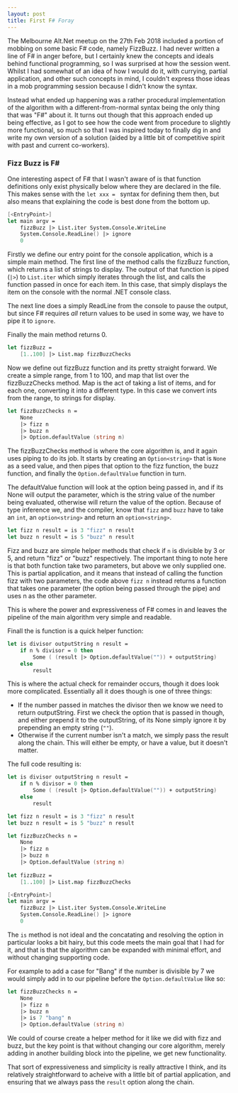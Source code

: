 ```yaml
---
layout: post
title: First F# Foray
---
```


The Melbourne Alt.Net meetup on the 27th Feb 2018 included a portion of mobbing on some basic F# code, namely FizzBuzz. I had never written a line of F# in anger before, but I certainly knew the concepts and ideals behind functional programming, so I was surprised at how the session went. Whilst I had somewhat of an idea of how I would do it, with currying, partial application, and other such concepts in mind, I couldn't express those ideas in a mob programming session because I didn't know the syntax.

Instead what ended up happening was a rather procedural implementation of the algorithm with a different-from-normal syntax being the only thing that was "F#" about it. It turns out though that this approach ended up being effective, as I got to see how the code went from procedure to slightly more functional, so much so that I was inspired today to finally dig in and write my own version of a solution (aided by a little bit of competitive spirit with past and current co-workers).

### Fizz Buzz is F#

One interesting aspect of F# that I wasn't aware of is that function definitions only exist physically below where they are declared in the file. This makes sense with the `let xxx = ` syntax for defining them then, but also means that explaining the code is best done from the bottom up.

```fsharp
[<EntryPoint>]
let main argv =
    fizzBuzz |> List.iter System.Console.WriteLine
    System.Console.ReadLine() |> ignore
    0
```

Firstly we define our entry point for the console application, which is a simple main method. The first line of the method calls the fizzBuzz function, which returns a list of strings to display. The output of that function is piped (`|>`) to `List.iter` which simply iterates through the list, and calls the function passed in once for each item. In this case, that simply displays the item on the console with the normal .NET console class.

The next line does a simply ReadLine from the console to pause the output, but since F# requires _all_ return values to be used in some way, we have to pipe it to `ignore`. 

Finally the main method returns 0.

```fsharp
let fizzBuzz =
    [1..100] |> List.map fizzBuzzChecks
```

Now we define out fizzBuzz function and its pretty straight forward. We create a simple range, from 1 to 100, and map that list over the fizzBuzzChecks method. Map is the act of taking a list of items, and for each one, converting it into a different type. In this case we convert ints from the range, to strings for display.

```fsharp
let fizzBuzzChecks n =
    None 
    |> fizz n 
    |> buzz n 
    |> Option.defaultValue (string n)
```

The fizzBuzzChecks method is where the core algorithm is, and it again uses piping to do its job. It starts by creating an `Option<string>` that is `None` as a seed value, and then pipes that option to the fizz function, the buzz function, and finally the `Option.defaultValue` function in turn.

The defaultValue function will look at the option being passed in, and if its None will output the parameter, which is the string value of the number being evaluated, otherwise will return the value of the option. Because of type inference we, and the compiler, know that `fizz` and `buzz` have to take an `int`, an `option<string>` and return an `option<string>`.

```fsharp
let fizz n result = is 3 "fizz" n result
let buzz n result = is 5 "buzz" n result
```

Fizz and buzz are simple helper methods that check if `n` is divisible by 3 or 5, and return "fizz" or "buzz" respectively. The important thing to note here is that both function take two parameters, but above we only supplied one. This is partial application, and it means that instead of calling the function fizz with two parameters, the code above `fizz n` instead returns a function that takes one parameter (the option being passed through the pipe) and uses n as the other parameter.

This is where the power and expressiveness of F# comes in and leaves the pipeline of the main algorithm very simple and readable.

Finall the is function is a quick helper function:

```fsharp
let is divisor outputString n result =
    if n % divisor = 0 then
        Some ( (result |> Option.defaultValue("")) + outputString)
    else
        result
```

This is where the actual check for remainder occurs, though it does look more complicated. Essentially all it does though is one of three things:

* If the number passed in matches the divisor then we know we need to return outputString. First we check the option that is passed in though, and either prepend it to the outputString, of its None simply ignore it by prepending an empty string (`""`).
* Otherwise if the current number isn't a match, we simply pass the result along the chain. This will either be empty, or have a value, but it doesn't matter.

The full code resulting is:

```fsharp
let is divisor outputString n result =
    if n % divisor = 0 then
        Some ( (result |> Option.defaultValue("")) + outputString)
    else
        result

let fizz n result = is 3 "fizz" n result
let buzz n result = is 5 "buzz" n result

let fizzBuzzChecks n =
    None 
    |> fizz n 
    |> buzz n 
    |> Option.defaultValue (string n)
      
let fizzBuzz =
    [1..100] |> List.map fizzBuzzChecks

[<EntryPoint>]
let main argv =
    fizzBuzz |> List.iter System.Console.WriteLine
    System.Console.ReadLine() |> ignore
    0
```

The `is` method is not ideal and the concatating and resolving the option in particular looks a bit hairy, but this code meets the main goal that I had for it, and that is that the algorithm can be expanded with minimal effort, and without changing supporting code.

For example to add a case for "Bang" if the number is divisible by 7 we would simply add in to our pipeline before the `Option.defaultValue` like so:

```fsharp
let fizzBuzzChecks n =
    None 
    |> fizz n 
    |> buzz n 
    |> is 7 "bang" n
    |> Option.defaultValue (string n)
```

We could of course create a helper method for it like we did with fizz and buzz, but the key point is that without changing our core algorithm, merely adding in another building block into the pipeline, we get new functionality.

That sort of expressiveness and simplicity is really attractive I think, and its relatively straightforward to acheive with a little bit of partial application, and ensuring that we always pass the `result` option along the chain.